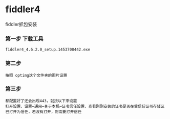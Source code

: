 # fiddler4
fiddler抓包安装
### 第一步 下载工具
    fiddler4_4.6.2.0_setup.1453708442.exe
### 第二步
    按照 optimg这个文件夹的图片设置
### 第三步
    都配置好了还会出现443，就按以下来设置 
    打开设置，设置—通用—关于本机—证书信任设置，查看刚刚安装的证书是否在受信任证书存储区已打开为信任，若没有打开，则需要打开信任
